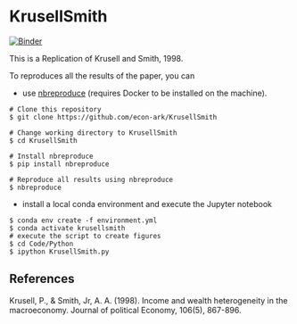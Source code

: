 # KrusellSmith

[![Binder](https://mybinder.org/badge_logo.svg)](https://mybinder.org/v2/gh/econ-ark/KrusellSmith/HEAD)

This is a Replication of Krusell and Smith, 1998.

To reproduces all the results of the paper, you can

- use [nbreproduce](https://github.com/econ-ark/nbreproduce) (requires Docker to be installed on the machine).

```
# Clone this repository
$ git clone https://github.com/econ-ark/KrusellSmith

# Change working directory to KrusellSmith
$ cd KrusellSmith

# Install nbreproduce
$ pip install nbreproduce

# Reproduce all results using nbreproduce
$ nbreproduce
```

- install a local conda environment and execute the Jupyter notebook

```
$ conda env create -f environment.yml
$ conda activate krusellsmith
# execute the script to create figures
$ cd Code/Python
$ ipython KrusellSmith.py
```

## References

Krusell, P., & Smith, Jr, A. A. (1998). Income and wealth heterogeneity in the macroeconomy. Journal of political Economy, 106(5), 867-896.

